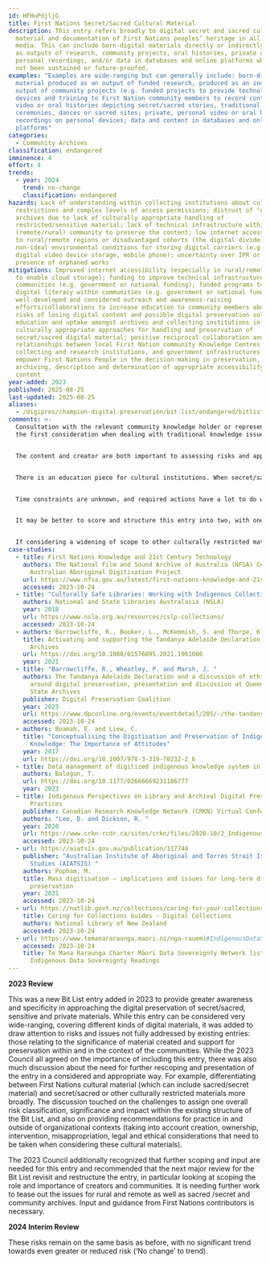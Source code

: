 ```yaml
---
id: HFHuPdjljG
title: First Nations Secret/Sacred Cultural Material
description: This entry refers broadly to digital secret and sacred cultural
  material and documentation of First Nations peoples’ heritage in all forms of
  media. This can include born-digital materials directly or indirectly produced
  as outputs of research, community projects, oral histories, private or
  personal recordings, and/or data in databases and online platforms which have
  not been sustained or future-proofed.
examples: "Examples are wide-ranging but can generally include: born-digital
  material produced as an output of funded research, produced as an indirect
  output of community projects (e.g. funded projects to provide technology,
  devices and training to First Nation community members to record content);
  video or oral histories depicting secret/sacred stories, traditional
  ceremonies, dances or sacred sites; private, personal video or oral history
  recordings on personal devices; data and content in databases and online
  platforms"
categories:
  - Community Archives
classification: endangered
imminence: 4
effort: 4
trends:
  - year: 2024
    trend: no-change
    classification: endangered
hazards: Lack of understanding within collecting institutions about cultural
  restrictions and complex levels of access permissions; distrust of ‘official’
  archives due to lack of culturally appropriate handling of
  restricted/sensitive material; lack of technical infrastructure within the
  (remote/rural) community to preserve the content; low internet accessibility
  to rural/remote regions or disadvantaged cohorts (the digital divide);
  non-ideal environmental conditions for storing digital carriers (e.g. SD card,
  digital video device storage, mobile phone); uncertainty over IPR or the
  presence of orphaned works
mitigations: Improved internet accessibility (especially in rural/remote regions
  to enable cloud storage); funding to improve technical infrastructures within
  communities (e.g. government or national funding); funded programs to improve
  digital literacy within communities (e.g. government or national funding);
  well-developed and considered outreach and awareness-raising
  efforts/collaborations to increase education to community members about the
  risks of losing digital content and possible digital preservation solutions;
  education and uptake amongst archives and collecting institutions in
  culturally appropriate approaches for handling and preservation of
  secret/sacred digital material; positive reciprocal collaboration and
  relationships between local First Nation community Knowledge Centres,
  collecting and research institutions, and government infrastructures to
  empower First Nations People in the decision-making in preservation,
  archiving, description and determination of appropriate accessibility to the
  content
year-added: 2023
published: 2025-08-25
last-updated: 2025-08-25
aliases:
  - /digipres/champion-digital-preservation/bit-list/endangered/bitlist-first-nations-secret-sacred
comments: >-
  Consultation with the relevant community knowledge holder or representative is
  the first consideration when dealing with traditional knowledge issues.


  The content and creator are both important to assessing risks and approaches. The secret/sacred nature of the content may deem the material to be restricted to be accessed only by appropriate First Nation community members. However, in the long term, it also has an impact on the relevant nation's history and heritage. In any case, custodians should take into account permissions and authorization. There will be similarities and differences between First Nation communities and within individual continents.


  There is an education piece for cultural institutions. When secret/sacred material comes in we are having to rethink workforces as an archive in how to take in and process and how to make it as safe as possible for viewing and being respectful of the content (e.g., male and female content stored separately, etc.)


  Time constraints are unknown, and required actions have a lot to do with government funding


  It may be better to score and structure this entry into two, with one for materials from marginalized and/or threatened communities, and another for sacred and/or other culturally restricted materials. Both of these are resistant to centralized and saviourism/colonialism approaches and benefit from community empowerment.


  If considering a widening of scope to other culturally restricted materials more broadly, this should also contain any material that is dangerous for the individual to hold, such as LGBTQ+ materials in countries where it is illegal.
case-studies:
  - title: First Nations Knowledge and 21st Century Technology
    authors: The National Film and Sound Archive of Australia (NFSA) Central
      Australian Aboriginal Digitisation Project
    url: https://www.nfsa.gov.au/latest/first-nations-knowledge-and-21st-century-technology-preserving-strehlow-collection
    accessed: 2023-10-24
  - title: "Culturally Safe Libraries: Working with Indigenous Collections"
    authors: National and State Libraries Australasia (NSLA)
    year: 2018
    url: https://www.nsla.org.au/resources/cslp-collections/
    accessed: 2023-10-24
  - authors: Barrowcliffe, R., Booker, L., McKemmish, S. and Thorpe, K.
    title: Activating and supporting the Tandanya Adelaide Declaration on Indigenous
      Archives
    url: https://doi.org/10.1080/01576895.2021.1961086
    year: 2021
  - title: "Barrowcliffe, R., Wheatley, P. and Marsh, J. "
    authors: The Tandanya Adelaide Declaration and a discussion of ethical decisions
      around digital preservation, presentation and discussion at Queensland
      State Archives
    publisher: Digital Preservation Coalition
    year: 2023
    url: https://www.dpconline.org/events/eventdetail/205/-/the-tandanya-adelaide-declaration-and-a-discussion-of-ethical-decisions-around-digital-preservation
    accessed: 2023-10-24
  - authors: Boamah, E. and Liew, C.
    title: "Conceptualising the Digitisation and Preservation of Indigenous
      Knowledge: The Importance of Attitudes"
    year: 2017
    url: https://doi.org/10.1007/978-3-319-70232-2_6
  - title: Data management of digitized indigenous knowledge system in repositories
    authors: Balogun, T.
    url: https://doi.org/10.1177/02666669231186777
    year: 2023
  - title: Indigenous Perspectives on Library and Archival Digital Preservation
      Practices
    publisher: Canadian Research Knowledge Network (CRKN) Virtual Conference
    authors: "Lee, D. and Dickson, R. "
    year: 2020
    url: https://www.crkn-rcdr.ca/sites/crkn/files/2020-10/2_Indigenous%20Perspectives%20on%20Library%20and%20Archival%20Digital%20Preservation%20Practices_EN_v2.pdf
    accessed: 2023-10-24
  - url: https://aiatsis.gov.au/publication/117744
    publisher: "Australian Institute of Aboriginal and Torres Strait Islander
      Studies (AIATSIS) "
    authors: Popham, M.
    title: Mass digitisation – implications and issues for long-term digital
      preservation
    year: 2021
    accessed: 2023-10-24
  - url: https://natlib.govt.nz/collections/caring-for-your-collections/caring-for-collections-guides/digital-collections
    title: Caring for Collections Guides - Digital Collections
    authors: National Library of New Zealand
    accessed: 2023-10-24
  - url: https://www.temanararaunga.maori.nz/nga-rauemi#IndigenousDataSovereigntyReadings
    accessed: 2023-10-24
    title: Te Mana Raraunga Charter Māori Data Sovereignty Network list of
      Indigenous Data Sovereignty Readings
---
```

**2023 Review**

This was a new Bit List entry added in 2023 to provide greater awareness and specificity in approaching the digital preservation of secret/sacred, sensitive and private materials. While this entry can be considered very wide-ranging, covering different kinds of digital materials, it was added to draw attention to risks and issues not fully addressed by existing entries: those relating to the significance of material created and support for preservation within and in the context of the communities. While the 2023 Council all agreed on the importance of including this entry, there was also much discussion about the need for further rescoping and presentation of the entry in a considered and appropriate way. For example, differentiating between First Nations cultural material (which can include sacred/secret material) and secret/sacred or other culturally restricted materials more broadly. The discussion touched on the challenges to assign one overall risk classification, significance and impact within the existing structure of the Bit List, and also on providing recommendations for practice in and outside of organizational contexts (taking into account creation, ownership, intervention, misappropriation, legal and ethical considerations that need to be taken when considering these cultural materials).

The 2023 Council additionally recognized that further scoping and input are needed for this entry and recommended that the next major review for the Bit List revisit and restructure the entry, in particular looking at scoping the role and importance of creators and communities. It is needing further work to tease out the issues for rural and remote as well as sacred /secret and community archives. Input and guidance from First Nations contributors is necessary.

**2024 Interim Review**

These risks remain on the same basis as before, with no significant trend towards even greater or reduced risk (‘No change’ to trend).
